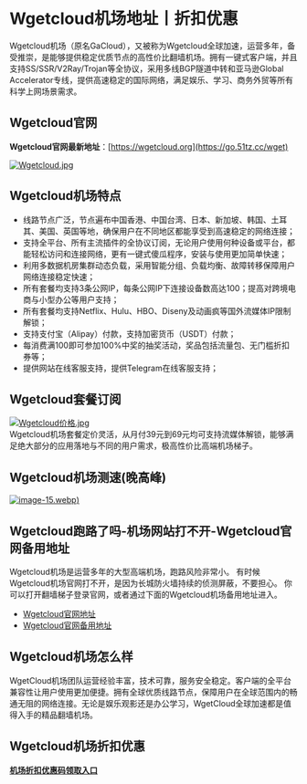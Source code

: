 # Wgetcloud机场地址丨折扣优惠
Wgetcloud机场（原名GaCloud），又被称为Wgetcloud全球加速，运营多年，备受推崇，是能够提供稳定优质节点的高性价比翻墙机场。拥有一键式客户端，并且支持SS/SSR/V2Ray/Trojan等全协议，采用多线BGP隧道中转和亚马逊Global Accelerator专线，提供高速稳定的国际网络，满足娱乐、学习、商务外贸等所有科学上网场景需求。

## Wgetcloud官网
**Wgetcloud官网最新地址**：[https://wgetcloud.org](https://go.51tz.cc/wget)

[![Wgetcloud.jpg](https://s2.loli.net/2024/02/19/SWPeAQ4u7dyRGcs.jpg)](https://go.51tz.cc/wget)

## Wgetcloud机场特点
* 线路节点广泛，节点遍布中国香港、中国台湾、日本、新加坡、韩国、土耳其、美国、英国等地，确保用户在不同地区都能享受到高速稳定的网络连接；
* 支持全平台、所有主流插件的全协议订阅，无论用户使用何种设备或平台，都能轻松访问和连接网络，更有一键式傻瓜程序，安装与使用更加简单快速；
* 利用多数据机房集群动态负载，采用智能分组、负载均衡、故障转移保障用户网络连接稳定快速；
* 所有套餐均支持3条公网IP，每条公网IP下连接设备数高达100；提高对跨境电商与小型办公等用户支持；
* 所有套餐均支持Netflix、Hulu、HBO、Diseny及动画疯等国外流媒体IP限制解锁；
* 支持支付宝（Alipay）付款，支持加密货币（USDT）付款；
* 每消费满100即可参加100%中奖的抽奖活动，奖品包括流量包、无门槛折扣券等；
* 提供网站在线客服支持，提供Telegram在线客服支持；

## Wgetcloud套餐订阅
[![Wgetcloud价格.jpg](https://s2.loli.net/2024/02/19/mQVEN3I5uiqgOH7.jpg)](https://go.51tz.cc/wget)  
Wgetcloud机场套餐定价灵活，从月付39元到69元均可支持流媒体解锁，能够满足绝大部分的应用落地与不同的用户需求，极高性价比高端机场梯子。

## Wgetcloud机场测速(晚高峰)
[![image-15.webp](https://s2.loli.net/2024/02/19/W7I5crQb3M1Vujg.webp))](https://go.51tz.cc/wget)

## Wgetcloud跑路了吗-机场网站打不开-Wgetcloud官网备用地址
Wgetcloud机场是运营多年的大型高端机场，跑路风险非常小。
有时候Wgetcloud机场官网打不开，是因为长城防火墙持续的侦测屏蔽，不要担心。
你可以打开翻墙梯子登录官网，或者通过下面的Wgetcloud机场备用地址进入。
* [Wgetcloud官网地址](https://go.51tz.cc/wget)
* [Wgetcloud官网备用地址](https://cn.51tz.cc/wgetcloud)


## Wgetcloud机场怎么样
WgetCloud机场团队运营经验丰富，技术可靠，服务安全稳定。客户端的全平台兼容性让用户使用更加便捷。拥有全球优质线路节点，保障用户在全球范围内的畅通无阻的网络连接。无论是娱乐观影还是办公学习，WgetCloud全球加速都是值得入手的精品翻墙机场。

## Wgetcloud机场折扣优惠
[**机场折扣优惠码领取入口**](https://ihaoke.vip/discount/)

